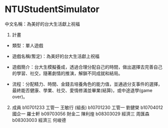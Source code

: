 # NTUStudentSimulator
中文名稱：為美好的台大生活獻上祝福

1. 計畫
- 類型：單人遊戲

- 遊戲名稱(暫定)：為美好的台大生活獻上祝福

- 遊戲簡介：台大生模擬養成，透過合理分配自己的時間，做出選擇去完善自己的學習、社交，隨著劇情的推演，解鎖不同成就和結局。

- 流程：分配精力、時間、金錢去培養角色的能力值，並通過分支事件的選擇，最終能否健康、學業、社交、愛情修滿並畢業(結算)，或中途退學(game over)。
	

2. 成員
b10701233 工管一 王敏行 (組長)
b10701230 工管一 劉健榮
b10704012 國企一 羅士軒
b09703056 財金二 陳利煌
b08303029 經濟三 周匯森
b08303003 經濟三 何峻德
